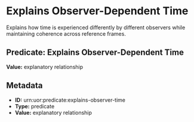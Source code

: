 # Explains Observer-Dependent Time

Explains how time is experienced differently by different observers while maintaining coherence across reference frames.

## Predicate: Explains Observer-Dependent Time

**Value:** explanatory relationship

## Metadata

- **ID:** urn:uor:predicate:explains-observer-time
- **Type:** predicate
- **Value:** explanatory relationship
